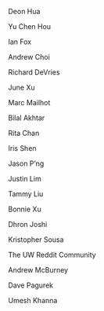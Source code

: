 <!-- TITLE: Credits -->
<!-- SUBTITLE: A quick summary of Credits -->

Deon Hua

Yu Chen Hou

Ian Fox

Andrew Choi

Richard DeVries

June Xu 

Marc Mailhot

Bilal Akhtar

Rita Chan

Iris Shen

Jason P’ng

Justin Lim

Tammy Liu

Bonnie Xu

Dhron Joshi

Kristopher Sousa

The UW Reddit Community

Andrew McBurney

Dave Pagurek

Umesh Khanna 
